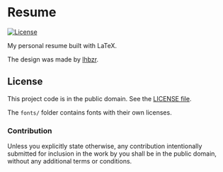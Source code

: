 # Resume

[![License][badge-1-img]][badge-1-link]

My personal resume built with LaTeX.

The design was made by [lhbzr][1].

## License

This project code is in the public domain. See the [LICENSE file][2].

The `fonts/` folder contains fonts with their own licenses.

### Contribution

Unless you explicitly state otherwise, any contribution intentionally
submitted for inclusion in the work by you shall be in the public
domain, without any additional terms or conditions.

[1]: https://github.com/lhbzr
[2]: ./LICENSE

[badge-1-img]: https://img.shields.io/github/license/Nhanderu/resume?style=flat-square
[badge-1-link]: https://github.com/Nhanderu/resume/blob/master/LICENSE
